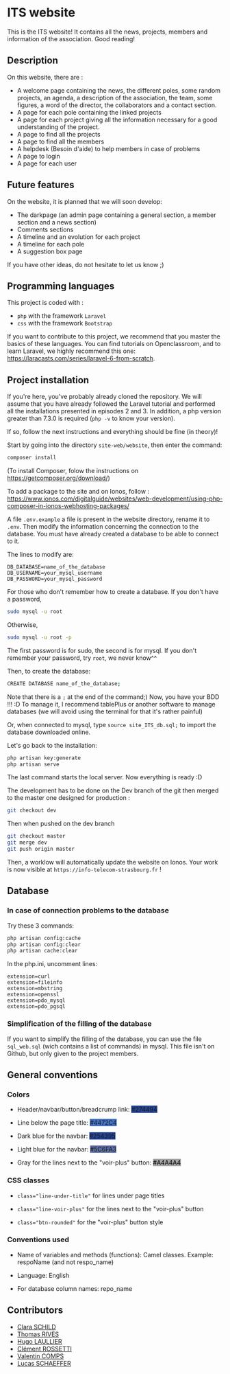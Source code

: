 # ITS website

This is the ITS website! It contains all the news, projects, members and information of the association. Good reading!

## Description
On this website, there are :
- A welcome page containing the news, the different poles, some random projects, an agenda, a description of the association, the team, some figures, a word of the director, the collaborators and a contact section.
- A page for each pole containing the linked projects
- A page for each project giving all the information necessary for a good understanding of the project.
- A page to find all the projects
- A page to find all the members
- A helpdesk (Besoin d'aide) to help members in case of problems
- A page to login
- A page for each user

## Future features
On the website, it is planned that we will soon develop:
- The darkpage (an admin page containing a general section, a member section and a news section)
- Comments sections
- A timeline and an evolution for each project
- A timeline for each pole
- A suggestion box page

If you have other ideas, do not hesitate to let us know ;)

## Programming languages
This project is coded with :
- `php` with the framework `Laravel`
- `css` with the framework `Bootstrap`

If you want to contribute to this project, we recommend that you master the basics of these languages. You can find tutorials on Openclassroom, and to learn Laravel, we highly recommend this one: https://laracasts.com/series/laravel-6-from-scratch.


## Project installation

If you're here, you've probably already cloned the repository. We will assume that you have already followed the Laravel tutorial and performed all the installations presented in episodes 2 and 3. In addition, a php version greater than 7.3.0 is required (`php -v` to know your version).

If so, follow the next instructions and everything should be fine (in theory)!

Start by going into the directory `site-web/website`, then enter the command:
```sh
composer install
```
(To install Composer, folow the instructions on https://getcomposer.org/download/)

To add a package to the site and on Ionos, follow : <br>
https://www.ionos.com/digitalguide/websites/web-development/using-php-composer-in-ionos-webhosting-packages/

A file `.env.example` a file is present in the website directory, rename it to `.env`. Then modify the information concerning the connection to the database. You must have already created a database to be able to connect to it.

The lines to modify are:
```
DB_DATABASE=name_of_the_database
DB_USERNAME=your_mysql_username
DB_PASSWORD=your_mysql_password
```

For those who don't remember how to create a database. If you don't have a password,
```sh
sudo mysql -u root
```
Otherwise,
```sh
sudo mysql -u root -p
```
The first password is for sudo, the second is for mysql. If you don't remember your password, try `root`, we never know^^

Then, to create the database:
```sh
CREATE DATABASE name_of_the_database;
```
Note that there is a `;` at the end of the command;)
Now, you have your BDD !!! :D
To manage it, I recommend tablePlus or another software to manage databases (we will avoid using the terminal for that it's rather painful)

Or, when connected to mysql, type  ```source site_ITS_db.sql;```  to import the database downloaded online.

Let's go back to the installation:
```sh
php artisan key:generate
php artisan serve
```
The last command starts the local server. Now everything is ready :D

The development has to be done on the Dev branch of the git then merged to the master one designed for production : 
```sh
git checkout dev
```
Then when pushed on the dev branch
```sh
git checkout master
git merge dev
git push origin master
```
Then, a worklow will automatically update the website on Ionos. Your work is now visible at  `https://info-telecom-strasbourg.fr` !


## Database
### In case of connection problems to the database

Try these 3 commands:
```sh
php artisan config:cache
php artisan config:clear
php artisan cache:clear
```

In the php.ini, uncomment lines:

```
extension=curl
extension=fileinfo
extension=mbstring
extension=openssl
extension=pdo_mysql
extension=pdo_pgsql
```
### Simplification of the filling of the database
If you want to simplify the filling of the database, you can use the file `sql_web.sql` (wich contains a list of commands) in mysql. This file isn't on Github, but only given to the project members.

## General conventions

### Colors

- Header/navbar/button/breadcrump link: <span style="background-color:#274494">#274494</span>

- Line below the page title: <span style="background-color:#4472C4">#4472C4</span>

- Dark blue for the navbar: <span style="background-color:#254395">#254395</span>

- Light blue for the navbar: <span style="background-color:#5C6FA3">#5C6FA3</span>

- Gray for the lines next to the "voir-plus" button: <span style="background-color:#A4A4A4; color: black">#A4A4A4</span>

### CSS classes

- `class="line-under-title"` for lines under page titles

- `class="line-voir-plus"` for the lines next to the "voir-plus" button
- `class="btn-rounded"` for the "voir-plus" button style

### Conventions used

- Name of variables and methods (functions): Camel classes. Example: respoName (and not respo_name)

- Language: English 

- For database column names: repo_name

## Contributors
- [Clara SCHILD](https://github.com/cschild)
- [Thomas RIVES](https://github.com/ThomasRives)
- [Hugo LAULLIER](https://github.com/HugoLaullier)
- [Clément ROSSETTI](https://github.com/Zetsyog)
- [Valentin COMPS](https://github.com/VComps)
- [Lucas SCHAEFFER](https://github.com/Lucas-67)



